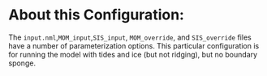 # About this Configuration:
The ```input.nml```,```MOM_input```,```SIS_input```, ```MOM_override```, and ```SIS_override``` files have a number of parameterization options. This particular configuration is for running the model with tides and ice (but not ridging), but no boundary sponge. 
